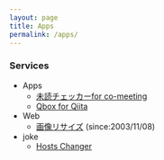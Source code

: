 ```yaml
---
layout: page
title: Apps
permalink: /apps/
---
```


### Services
* Apps
    * [未読チェッカーfor co-meeting](/apps/co-meeting-123.html)
    * [Qbox for Qiita](/apps/qbox.html)
* Web
    * [画像リサイズ](http://srea.jp/) (since:2003/11/08)
* joke
    * [Hosts Changer](/HostsChanger/)
